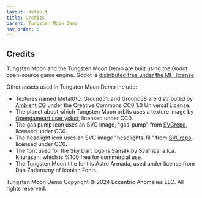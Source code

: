 ```yaml
---
layout: default
title: Credits
parent: Tungsten Moon Demo
nav_order: 6
---
```


## Credits
Tungsten Moon and the Tungsten Moon Demo are built using the Godot open-source game engine. Godot is [distributed free under the MIT license](https://godotengine.org/license/).

Other assets used in Tungsten Moon Demo include: 
* Textures named Metal010, Ground51, and Ground58 are distributed by [Ambient CG](https://ambientcg.com/) under the Creative Commons CC0 1.0 Universal License.
* The planet about which Tungsten Moon orbits uses a texture image by [Opengameart user ycbcr](https://opengameart.org/users/ycbcr), licensed under CC0.
* The gas pump icon uses an SVG image, "gas-pump" from [SVGrepo](https://www.svgrepo.com/svg/55635/gas-pump), licensed under CC0.
* The headlight icon uses an SVG image "headlights-fill" from [SVGrepo](https://www.svgrepo.com/svg/364578/headlights-fill), licensed under CC0.
* The font used for the Sky Dart logo is Sansilk by Syafrizal a.k.a. Khurasan, which is %100 free for commercial use.
* The Tungsten Moon title font is Astro Armada, used under license from Dan Zadorozny of Iconian Fonts.

Tungsten Moon Demo Copyright © 2024 Eccentric Anomalies LLC. All rights reserved.